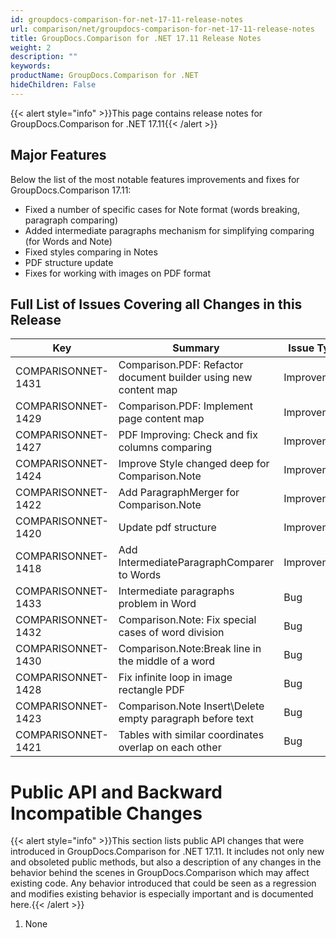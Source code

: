 ```yaml
---
id: groupdocs-comparison-for-net-17-11-release-notes
url: comparison/net/groupdocs-comparison-for-net-17-11-release-notes
title: GroupDocs.Comparison for .NET 17.11 Release Notes
weight: 2
description: ""
keywords: 
productName: GroupDocs.Comparison for .NET
hideChildren: False
---
```

{{< alert style="info" >}}This page contains release notes for GroupDocs.Comparison for .NET 17.11{{< /alert >}}

## Major Features

Below the list of the most notable features improvements and fixes for GroupDocs.Comparison 17.11:

*   Fixed a number of specific cases for Note format (words breaking, paragraph comparing)
*   Added intermediate paragraphs mechanism for simplifying comparing (for Words and Note)
*   Fixed styles comparing in Notes
*   PDF structure update
*   Fixes for working with images on PDF format

## Full List of Issues Covering all Changes in this Release

| Key | Summary | Issue Type |
| --- | --- | --- |
| COMPARISONNET-1431 | Comparison.PDF: Refactor document builder using new content map | Improvement |
| COMPARISONNET-1429 | Comparison.PDF: Implement page content map | Improvement |
| COMPARISONNET-1427 | PDF Improving: Check and fix columns comparing | Improvement |
| COMPARISONNET-1424 | Improve Style changed deep for Comparison.Note | Improvement |
| COMPARISONNET-1422 | Add ParagraphMerger for Comparison.Note | Improvement |
| COMPARISONNET-1420 | Update pdf structure | Improvement |
| COMPARISONNET-1418 | Add IntermediateParagraphComparer to Words | Improvement |
| COMPARISONNET-1433 | Intermediate paragraphs problem in Word | Bug |
| COMPARISONNET-1432 | Comparison.Note: Fix special cases of word division | Bug |
| COMPARISONNET-1430 | Comparison.Note:Break line in the middle of a word | Bug |
| COMPARISONNET-1428 | Fix infinite loop in image rectangle PDF | Bug |
| COMPARISONNET-1423 | Comparison.Note Insert\\Delete empty paragraph before text | Bug |
| COMPARISONNET-1421 | Tables with similar coordinates overlap on each other | Bug |

# Public API and Backward Incompatible Changes

{{< alert style="info" >}}This section lists public API changes that were introduced in GroupDocs.Comparison for .NET 17.11. It includes not only new and obsoleted public methods, but also a description of any changes in the behavior behind the scenes in GroupDocs.Comparison which may affect existing code. Any behavior introduced that could be seen as a regression and modifies existing behavior is especially important and is documented here.{{< /alert >}}

1.  None
